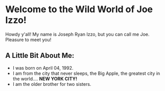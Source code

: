 # **Welcome to the Wild World of Joe Izzo!**
Howdy y'all! My name is Joseph Ryan Izzo, but you can call me Joe. Pleasure to meet you!

## A Little Bit About Me:
* I was born on April 04, 1992.
* I am from the city that never sleeps, the Big Apple, the greatest city in the world.... **NEW YORK CITY!**
* I am the older brother for two sisters.


